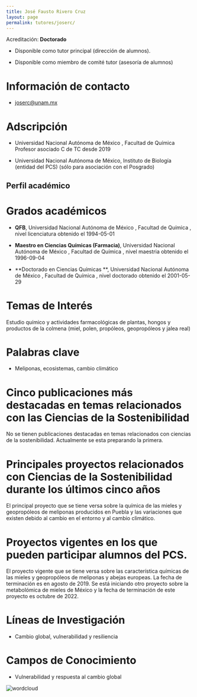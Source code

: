 ```yaml
---
title: José Fausto Rivero Cruz
layout: page
permalink: tutores/joserc/
---
```


Acreditación: **Doctorado**


 - Disponible como tutor principal (dirección de alumnos).


 - Disponible como miembro de comité tutor (asesoría de alumnos)





# Información de contacto

 - <joserc@unam.mx>





# Adscripción


 - Universidad Nacional Autónoma de México , Facultad de Química     Profesor asociado C de TC desde 2019
 

 - Universidad Nacional Autónoma de México, Instituto de Biología (entidad del PCS) (sólo para asociación con el Posgrado)  





## Perfil académico


# Grados académicos


 - **QFB**, Universidad Nacional Autónoma de México , Facultad de Química , nivel licenciatura obtenido el 1994-05-01

 - **Maestro en Ciencias Químicas (Farmacia)**, Universidad Nacional Autónoma de México , Facultad de Química , nivel maestria obtenido el 1996-09-04

 - **Doctorado en Ciencias Químicas **, Universidad Nacional Autónoma de México , Facultad de Química , nivel doctorado obtenido el 2001-05-29




# Temas de Interés

Estudio químico y actividades farmacológicas de plantas, hongos y productos de la colmena (miel, polen, propóleos, geopropóleos y jalea real)



# Palabras clave


 - Meliponas, ecosistemas, cambio climático




# Cinco publicaciones más destacadas en temas relacionados con las Ciencias de la Sostenibilidad

No se tienen publicaciones destacadas en temas relacionados con ciencias de la sostenibilidad. Actualmente se esta preparando la primera.




# Principales proyectos relacionados con Ciencias de la Sostenibilidad durante los últimos cinco años

El principal proyecto que se tiene versa sobre la química de las mieles y geopropóleos de meliponas producidos en Puebla y las variaciones que existen debido al cambio en el entorno y al cambio climático.




# Proyectos vigentes en los que pueden participar alumnos del PCS.

El proyecto vigente que se tiene versa sobre las característica químicas de las mieles y geopropóleos de meliponas y abejas europeas. La fecha de terminación es en agosto de 2019. Se está iniciando otro proyecto sobre la metabolómica de mieles de México y la fecha de terminación de este proyecto es octubre de 2022.




# Líneas de Investigación


 - Cambio global, vulnerabilidad y resiliencia





# Campos de Conocimiento

 - Vulnerabilidad y respuesta al cambio global



![wordcloud](https://sostenibilidad.posgrado.unam.mx/media/perfil-academico/173/wordcloud.png)
